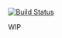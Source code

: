 [![Build Status](https://travis-ci.org/musonza/laravel-forms.svg?branch=master)](https://travis-ci.org/musonza/laravel-forms)

WIP
